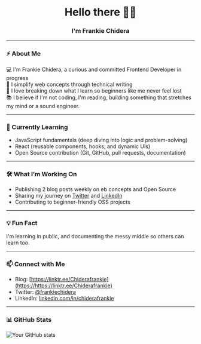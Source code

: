 <h1 align="center"> Hello there 👋🏽</h1>
<h3 align="center">I'm Frankie Chidera</h3>

---

### ⚡ About Me

💻 I'm Frankie Chidera, a curious and committed Frontend Developer in progress  
📝 I simplify web concepts through technical writing  
🧠 I love breaking down what I learn so beginners like me never feel lost  
📚 I believe if I'm not coding, I'm reading,  building something that stretches my mind or a sound engineer.  

---

### 🌱 Currently Learning
- JavaScript fundamentals (deep diving into logic and problem-solving)
- React (reusable components, hooks, and dynamic UIs)
- Open Source contribution (Git, GitHub, pull requests, documentation)

---

### 🛠️ What I’m Working On
- Publishing 2 blog posts weekly on eb concepts and Open Source
- Sharing my journey on [Twitter](https://twitter.com/frankiechidera) and [LinkedIn](https://linkedin.com/in/chiderafrankie)
- Contributing to beginner-friendly OSS projects

---

### 💡 Fun Fact
I'm learning in public, and documenting the messy middle so others can learn too.

---

### 📫 Connect with Me
- Blog: [https://linktr.ee/Chiderafrankie](https://https://linktr.ee/Chiderafrankie)
- Twitter: [@frankiechidera](https://twitter.com/frankiechidera)
- LinkedIn: [linkedin.com/in/chiderafrankie](https://linkedin.com/in/chiderafrankie)

---

### 📊 GitHub Stats
<!-- You can use GitHub-readme-stats -->
![Your GitHub stats](https://github-readme-stats.vercel.app/api?username=yourusername&show_icons=true&theme=radical)
